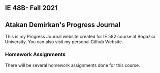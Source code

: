 ## IE 48B- Fall 2021
## Atakan Demirkan's Progress Journal

This is my Progress Journal website created for IE 582 course at Bogazici University. You can also visit my personal Github Website.

### Homework Assignments

There will be several homework assignments done for this course.
